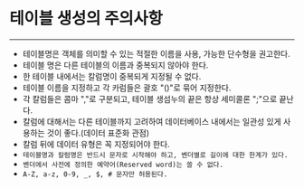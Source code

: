 # 테이블 생성의 주의사항

---

- 테이블명은 객체를 의미할 수 있는 적절한 이름을 사용, 가능한 단수형을 권고한다.
- 테이블 명은 다른 테이블의 이름과 중복되지 않아야 한다.
- 한 테이블 내에서는 칼럼명이 중복되게 지정될 수 없다.
- 테이블 이름을 지정하고 각 카럼들은 괄호 "()"로 묶어 지정한다.
- 각 칼럼들은 콤마 ","로 구분되고, 테이블 생섬누의 끝은 항상 세미콜론 ";"으로 끝난다.
- 칼럼에 대해서는 다른 테이블까지 고려하여 데이터베이스 내에서는 일관성 있게 사용하는 것이 좋다.(데이터 표준화 관점)
- 칼럼 뒤에 데이터 유형은 꼭 지정되어야 한다.
- `테이블명과 칼럼명은 반드시 문자로 시작해야 하고, 벤더별로 길이에 대한 한계가 있다.`
- `벤더에서 사전에 정의한 예약어(Reserved word)는 쓸 수 없다.`
- `A-Z, a-z, 0-9, _, $, # 문자만 허용된다.`